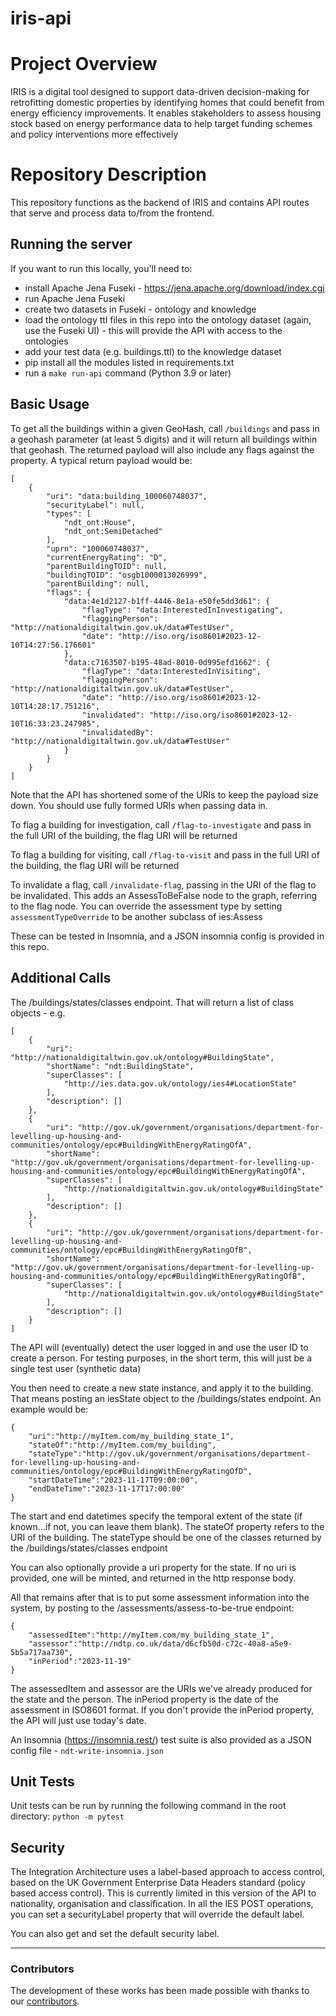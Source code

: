 # iris-api

# Project Overview

IRIS is a digital tool designed to support data-driven decision-making for retrofitting domestic properties by identifying homes that could benefit from energy efficiency improvements. It enables stakeholders to assess housing stock based on energy performance data to help target funding schemes and policy interventions more effectively

# Repository Description

This repository functions as the backend of IRIS and contains API routes that serve and process data to/from the frontend.

## Running the server

If you want to run this locally, you'll need to:

* install Apache Jena Fuseki - https://jena.apache.org/download/index.cgi
* run Apache Jena Fuseki
* create two datasets in Fuseki - ontology and knowledge
* load the ontology ttl files in this repo into the ontology dataset (again, use the Fuseki UI) - this will provide the API with access to the ontologies
* add your test data (e.g. buildings.ttl) to the knowledge dataset
* pip install all the modules listed in requirements.txt
* run a `make run-api` command (Python 3.9 or later)

## Basic Usage

To get all the buildings within a given GeoHash, call `/buildings` and pass in a geohash parameter (at least 5 digits) and it will return all buildings within that geohash. The returned payload will also include any flags against the property. A typical return payload would be:

    [
        {
            "uri": "data:building_100060748037",
            "securityLabel": null,
            "types": [
                "ndt_ont:House",
                "ndt_ont:SemiDetached"
            ],
            "uprn": "100060748037",
            "currentEnergyRating": "D",
            "parentBuildingTOID": null,
            "buildingTOID": "osgb1000013026999",
            "parentBuilding": null,
            "flags": {
                "data:4e1d2127-b1ff-4446-8e1a-e50fe5dd3d61": {
                    "flagType": "data:InterestedInInvestigating",
                    "flaggingPerson": "http://nationaldigitaltwin.gov.uk/data#TestUser",
                    "date": "http://iso.org/iso8601#2023-12-10T14:27:56.176601"
                },
                "data:c7163507-b195-48ad-8010-0d995efd1662": {
                    "flagType": "data:InterestedInVisiting",
                    "flaggingPerson": "http://nationaldigitaltwin.gov.uk/data#TestUser",
                    "date": "http://iso.org/iso8601#2023-12-10T14:28:17.751216",
                    "invalidated": "http://iso.org/iso8601#2023-12-10T16:33:23.247985",
                    "invalidatedBy": "http://nationaldigitaltwin.gov.uk/data#TestUser"
                }
            }
        }
    ]

Note that the API has shortened some of the URIs to keep the payload size down. You should use fully formed URIs when passing data in.

To flag a building for investigation, call `/flag-to-investigate` and pass in the full URI of the building, the flag URI will be returned

To flag a building for visiting, call `/flag-to-visit` and pass in the full URI of the building, the flag URI will be returned

To invalidate a flag, call `/invalidate-flag`, passing in the URI of the flag to be invalidated. This adds an AssessToBeFalse node to the graph, referring to the flag node. You can override the assessment type by setting `assessmentTypeOverride` to be another subclass of ies:Assess

These can be tested in Insomnia, and a JSON insomnia config is provided in this repo.

## Additional Calls

The /buildings/states/classes endpoint. That will return a list of class objects - e.g.

    [
        {
            "uri": "http://nationaldigitaltwin.gov.uk/ontology#BuildingState",
            "shortName": "ndt:BuildingState",
            "superClasses": [
                "http://ies.data.gov.uk/ontology/ies4#LocationState"
            ],
            "description": []
        },
        {
            "uri": "http://gov.uk/government/organisations/department-for-levelling-up-housing-and-communities/ontology/epc#BuildingWithEnergyRatingOfA",
            "shortName": "http://gov.uk/government/organisations/department-for-levelling-up-housing-and-communities/ontology/epc#BuildingWithEnergyRatingOfA",
            "superClasses": [
                "http://nationaldigitaltwin.gov.uk/ontology#BuildingState"
            ],
            "description": []
        },
        {
            "uri": "http://gov.uk/government/organisations/department-for-levelling-up-housing-and-communities/ontology/epc#BuildingWithEnergyRatingOfB",
            "shortName": "http://gov.uk/government/organisations/department-for-levelling-up-housing-and-communities/ontology/epc#BuildingWithEnergyRatingOfB",
            "superClasses": [
                "http://nationaldigitaltwin.gov.uk/ontology#BuildingState"
            ],
            "description": []
        }
    ]

The API will (eventually) detect the user logged in and use the user ID to create a person. For testing purposes, in the short term, this will just be a single test user (synthetic data)


You then need to create a new state instance, and apply it to the building. That means posting an iesState object to the /buildings/states endpoint. An example would be:

    {
        "uri":"http://myItem.com/my_building_state_1",
        "stateOf":"http://myItem.com/my_building",
        "stateType":"http://gov.uk/government/organisations/department-for-levelling-up-housing-and-communities/ontology/epc#BuildingWithEnergyRatingOfD",
        "startDateTime":"2023-11-17T09:00:00",
        "endDateTime":"2023-11-17T17:00:00"
    }

The start and end datetimes specify the temporal extent of the state (if known...if not, you can leave them blank). The stateOf property refers to the URI of the building. The stateType should be one of the classes returned by the /buildings/states/classes endpoint

You can also optionally provide a uri property for the state. If no uri is provided, one will be minted, and returned in the http response body.

All that remains after that is to put some assessment information into the system, by posting to the /assessments/assess-to-be-true endpoint:

    {
        "assessedItem":"http://myItem.com/my_building_state_1",
        "assessor":"http://ndtp.co.uk/data/d6cfb50d-c72c-40a8-a5e9-5b5a717aa730",
        "inPeriod":"2023-11-19"
    }

The assessedItem and assessor are the URIs we've already produced for the state and the person. The inPeriod property is the date of the assessment in ISO8601 format. If you don't provide the inPeriod property, the API will just use today's date.

An Insomnia (https://insomnia.rest/) test suite is also provided as a JSON config file - `ndt-write-insomnia.json`

## Unit Tests

Unit tests can be run by running the following command in the root directory: `python -m pytest`

## Security

The Integration Architecture uses a label-based approach to access control, based on the UK Government Enterprise Data Headers standard (policy based access control). This is currently limited in this version of the API to nationality, organisation and classification. In all the IES POST operations, you can set a securityLabel property that will override the default label.

You can also get and set the default security label.


---
### Contributors

The development of these works has been made possible with thanks to our [contributors](https://github.com/National-Digital-Twin/ndtp-styling-assets/graphs/contributors).
